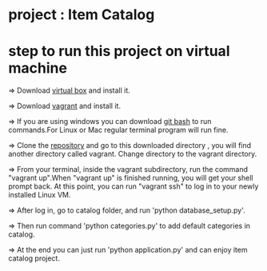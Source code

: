 
# project : Item Catalog

# step to run this project on virtual machine

=> Download [virtual box](https://www.virtualbox.org/wiki/Download_Old_Builds_5_1) and install it.

=> Download [vagrant](https://www.vagrantup.com/downloads.html) and install it.

=> If you are using windows you can download [git bash](https://git-scm.com/downloads) to run commands.For Linux or Mac regular terminal program will run fine.

=> Clone the [repository](https://github.com/udacity/fullstack-nanodegree-vm) and go to this downloaded directory , you will find another directory called vagrant. Change directory to the vagrant directory.

=> From your terminal, inside the vagrant subdirectory, run the command "vagrant up".When "vagrant up" is finished running, you will get your shell prompt back. At this point, you can run "vagrant ssh" to log in to your newly installed Linux VM.

=> After log in, go to catalog folder, and run 'python database_setup.py'.

=> Then run command 'python categories.py' to add default categories in catalog.

=> At the end you can just run 'python application.py' and can enjoy item catalog project.